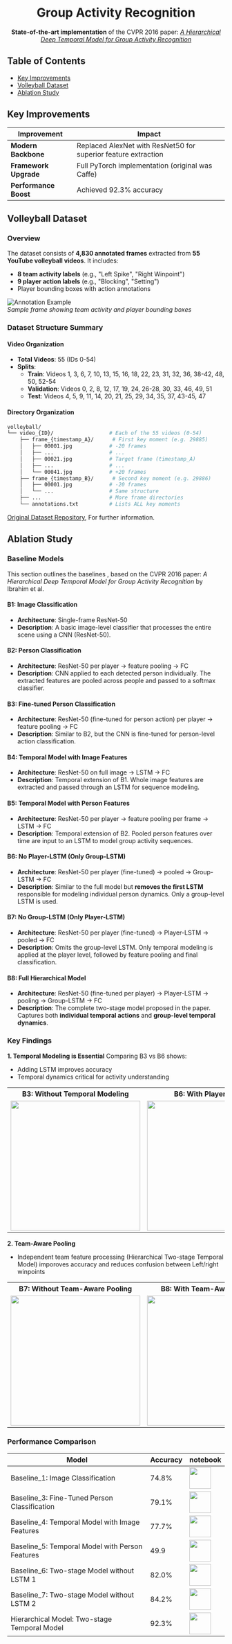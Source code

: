 <h1 align="center">Group Activity Recognition</h1>
<p align="center">
  <strong>State-of-the-art implementation</strong> of the CVPR 2016 paper: 
  <a href="https://arxiv.org/pdf/1607.02643"><em>A Hierarchical Deep Temporal Model for Group Activity Recognition</em></a><br>
</p>

##  Table of Contents
- [ Key Improvements](#-key-improvements)
- [ Volleyball Dataset](#-volleyball-dataset)
- [ Ablation Study](#-ablation-study)


<a name="-key-improvements"></a>
##  Key Improvements

| Improvement | Impact |
|-------------|--------|
| **Modern Backbone** | Replaced AlexNet with ResNet50 for superior feature extraction |
| **Framework Upgrade** | Full PyTorch implementation (original was Caffe) |
| **Performance Boost** | Achieved 92.3% accuracy  |


<a name="-volleyball-dataset"></a>
##  Volleyball Dataset

### Overview
The dataset consists of **4,830 annotated frames** extracted from **55 YouTube volleyball videos**. It includes:
- **8 team activity labels** (e.g., "Left Spike", "Right Winpoint")
- **9 player action labels** (e.g., "Blocking", "Setting")
- Player bounding boxes with action annotations

![Annotation Example](https://github.com/user-attachments/assets/50f906ad-c68c-4882-b9cf-9200f5a380c7)  
*Sample frame showing team activity and player bounding boxes*

###  Dataset Structure Summary

#### Video Organization
- **Total Videos**: 55 (IDs 0-54)
- **Splits**:
  - **Train**: Videos 1, 3, 6, 7, 10, 13, 15, 16, 18, 22, 23, 31, 32, 36, 38-42, 48, 50, 52-54
  - **Validation**: Videos 0, 2, 8, 12, 17, 19, 24, 26-28, 30, 33, 46, 49, 51
  - **Test**: Videos 4, 5, 9, 11, 14, 20, 21, 25, 29, 34, 35, 37, 43-45, 47

#### Directory Organization
```bash
volleyball/
└── video_{ID}/                  # Each of the 55 videos (0-54)
    ├── frame_{timestamp_A}/      # First key moment (e.g. 29885)
    │   ├── 00001.jpg            # -20 frames
    │   ├── ...                  # ...
    │   ├── 00021.jpg            # Target frame (timestamp_A)
    │   ├── ...                  # ...
    │   └── 00041.jpg            # +20 frames
    ├── frame_{timestamp_B}/      # Second key moment (e.g. 29886)
    │   ├── 00001.jpg            # -20 frames 
    │   └── ...                  # Same structure
    ├── ...                      # More frame directories
    └── annotations.txt          # Lists ALL key moments
```
[Original Dataset Repository](https://github.com/mostafa-saad/deep-activity-rec), For further information.

<a name="-ablation-study"></a>
##  Ablation Study

### Baseline Models
This section outlines the baselines , based on the CVPR 2016 paper: *A Hierarchical Deep Temporal Model for Group Activity Recognition* by Ibrahim et al.

#### **B1: Image Classification**
- **Architecture**: Single-frame ResNet-50
- **Description**: A basic image-level classifier that processes the entire scene using a CNN (ResNet-50).
  
#### **B2: Person Classification**
- **Architecture**: ResNet-50 per player → feature pooling → FC
- **Description**: CNN applied to each detected person individually. The extracted features are pooled across people and passed to a softmax classifier.
  
#### **B3: Fine-tuned Person Classification**
- **Architecture**: ResNet-50 (fine-tuned for person action) per player → feature pooling → FC
- **Description**: Similar to B2, but the CNN is fine-tuned for person-level action classification.

#### **B4: Temporal Model with Image Features**
- **Architecture**: ResNet-50 on full image → LSTM → FC
- **Description**: Temporal extension of B1. Whole image features are extracted and passed through an LSTM for sequence modeling.

#### **B5: Temporal Model with Person Features**
- **Architecture**: ResNet-50 per player → feature pooling per frame → LSTM → FC
- **Description**: Temporal extension of B2. Pooled person features over time are input to an LSTM to model group activity sequences.

#### **B6: No Player-LSTM (Only Group-LSTM)**
- **Architecture**: ResNet-50 per player (fine-tuned) → pooled → Group-LSTM → FC
- **Description**: Similar to the full model but **removes the first LSTM** responsible for modeling individual person dynamics. Only a group-level LSTM is used.

#### **B7: No Group-LSTM (Only Player-LSTM)**
- **Architecture**: ResNet-50 per player (fine-tuned) → Player-LSTM → pooled → FC
- **Description**: Omits the group-level LSTM. Only temporal modeling is applied at the player level, followed by feature pooling and final classification.

#### **B8: Full Hierarchical Model**
- **Architecture**: ResNet-50 (fine-tuned per player) → Player-LSTM → pooling → Group-LSTM → FC
- **Description**: The complete two-stage model proposed in the paper. Captures both **individual temporal actions** and **group-level temporal dynamics**.

### Key Findings

**1. Temporal Modeling is Essential**
Comparing B3 vs B6 shows:
- Adding LSTM improves accuracy
- Temporal dynamics critical for activity understanding
<table>
  <tr>
    <th>B3: Without Temporal Modeling</th>
    <th>B6: With Player-LSTM</th>
  </tr>
  <tr>
    <td><img src="https://github.com/user-attachments/assets/8a04a70e-55d1-4276-a1b6-fc8d1b974e56" width="300"></td>
    <td><img src="https://github.com/user-attachments/assets/f2c48186-42f8-4e3f-8746-0dc0ad1d4521" width="300"></td>
  </tr>
</table>

**2. Team-Aware Pooling** <br />
- Independent team feature processing (Hierarchical Two-stage Temporal Model) imporoves accuracy and reduces confusion between Left/right winpoints
<table>
  <tr>
    <th>B7: Without Team-Aware Pooling</th>
    <th>B8: With Team-Aware Pooling</th>
  </tr>
  <tr>
    <td><img src="https://github.com/user-attachments/assets/45b89d64-abd4-4bd5-81df-9f6767121ca0" width="300"></td>
    <td><img src="https://github.com/user-attachments/assets/5413e79c-757f-4383-9583-496e89e0c85c" width="300"></td>
  </tr>
</table>


### Performance Comparison

| Model                                           |Accuracy | notebook |
|-------------------------------------------------|---------|----------|
| Baseline_1: Image Classification                |  74.8%  |[<img src="https://kaggle.com/static/images/site-logo.svg" width="50">](https://www.kaggle.com/code/ashrafs1/baseline-1-image-classification)| 
| Baseline_3: Fine-Tuned Person Classification    |  79.1%  |[<img src="https://kaggle.com/static/images/site-logo.svg" width="50">](https://www.kaggle.com/code/ashrafs1/baseline-3-fine-tuned-person-classification)| 
| Baseline_4: Temporal Model with Image Features  |  77.7%  |[<img src="https://kaggle.com/static/images/site-logo.svg" width="50">](https://www.kaggle.com/code/ashrafs1/baseline-4-temporal-model-with-image-features)|
| Baseline_5: Temporal Model with Person Features |  49.9   |[<img src="https://kaggle.com/static/images/site-logo.svg" width="50">](https://www.kaggle.com/code/ashrafs1/baseline-5-temporal-model-with-person-features)|
| Baseline_6: Two-stage Model without LSTM 1      |  82.0%  |[<img src="https://kaggle.com/static/images/site-logo.svg" width="50">](https://www.kaggle.com/code/ashrafs1/baseline-6-two-stage-model-without-lstm-1)|
| Baseline_7: Two-stage Model without LSTM 2      |  84.2%  |[<img src="https://kaggle.com/static/images/site-logo.svg" width="50">](https://www.kaggle.com/code/ashrafs1/baseline-7-two-stage-model-without-lstm-2)|
| Hierarchical Model: Two-stage Temporal Model    |  92.3%  |[<img src="https://kaggle.com/static/images/site-logo.svg" width="50">](https://www.kaggle.com/code/ashrafs1/hierarchical-model-two-stage-temporal-model)|
